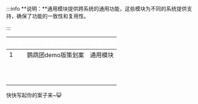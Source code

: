 :::info
**说明：**通用模块提供跨系统的通用功能，这些模块为不同的系统提供支持，确保了功能的一致性和复用性。

:::

| **<font style="color:#FFFFFF;">编号</font>** | **<font style="color:#FFFFFF;">系统名称</font>** | **<font style="color:#FFFFFF;">系统类型</font>** |
| --- | --- | --- |
| 1 | 鹦鹉团demo版策划案 | 通用模块 |
|  |  |  |
|  |  |  |
|  |  |  |
|  |  |  |
|  |  |  |
|  |  |  |
|  |  |  |
|  |  |  |
|  |  |  |
|  |  |  |
|  |  |  |


快快写起你的案子来~😺

